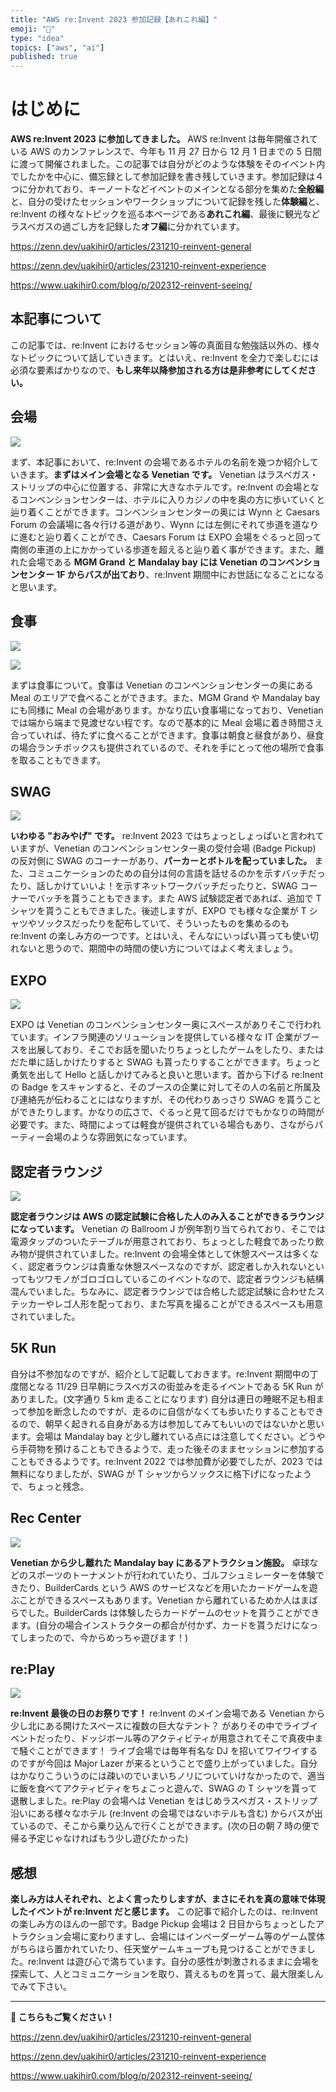 ```yaml
---
title: "AWS re:Invent 2023 参加記録【あれこれ編】"
emoji: "🎪"
type: "idea"
topics: ["aws", "ai"]
published: true
---
```


# はじめに

**AWS re:Invent 2023 に参加してきました。** AWS re:Invent は毎年開催されている AWS のカンファレンスで、今年も 11 月 27 日から 12 月 1 日までの 5 日間に渡って開催されました。この記事では自分がどのような体験をそのイベント内でしたかを中心に、備忘録として参加記録を書き残していきます。参加記録は４つに分かれており、キーノートなどイベントのメインとなる部分を集めた**全般編**と、自分の受けたセッションやワークショップについて記録を残した**体験編**と、re:Invent の様々なトピックを巡る本ページである**あれこれ編**、最後に観光などラスベガスの過ごし方を記録した**オフ編**に分かれています。

https://zenn.dev/uakihir0/articles/231210-reinvent-general

https://zenn.dev/uakihir0/articles/231210-reinvent-experience

https://www.uakihir0.com/blog/p/202312-reinvent-seeing/

## 本記事について

この記事では、re:Invent におけるセッション等の真面目な勉強話以外の、様々なトピックについて話していきます。とはいえ、re:Invent を全力で楽しむには必須な要素ばかりなので、**もし来年以降参加される方は是非参考にしてください。**

## 会場

![](/images/reinvent2023/venetian.png)

まず、本記事において、re:Invent の会場であるホテルの名前を幾つか紹介していきます。**まずはメイン会場となる Venetian です。** Venetian はラスベガス・ストリップの中心に位置する、非常に大きなホテルです。re:Invent の会場となるコンベンションセンターは、ホテルに入りカジノの中を奥の方に歩いていくと辿り着くことができます。コンベンションセンターの奥には Wynn と Caesars Forum の会議場に各々行ける道があり、Wynn には左側にそれて歩道を道なりに進むと辿り着くことができ、Caesars Forum は EXPO 会場をぐるっと回って南側の車道の上にかかっている歩道を超えると辿り着く事ができます。また、離れた会場である **MGM Grand と Mandalay bay には Venetian のコンベンションセンター 1F からバスが出ており**、re:Invent 期間中にお世話になることになると思います。

## 食事

![](/images/reinvent2023/meal_0.png)

![](/images/reinvent2023/meal_1.png)

まずは食事について。食事は Venetian のコンベンションセンターの奥にある Meal のエリアで食べることができます。また、MGM Grand や Mandalay bay にも同様に Meal の会場があります。かなり広い食事場になっており、Venetian では端から端まで見渡せない程です。なので基本的に Meal 会場に着き時間さえ合っていれば、待たずに食べることができます。食事は朝食と昼食があり、昼食の場合ランチボックスも提供されているので、それを手にとって他の場所で食事を取ることもできます。

## SWAG

![](/images/reinvent2023/swag.png)

**いわゆる "おみやげ" です。** re:Invent 2023 ではちょっとしょっぱいと言われていますが、Venetian のコンベンションセンター奥の受付会場 (Badge Pickup) の反対側に SWAG のコーナーがあり、**パーカーとボトルを配っていました。** また、コミュニケーションのための自分は何の言語を話せるのかを示すバッチだったり、話しかけていいよ！を示すネットワークバッチだったりと、SWAG コーナーでバッチを貰うこともできます。また AWS 試験認定者であれば、追加で T シャツを貰うこともできました。後述しますが、EXPO でも様々な企業が T シャツやソックスだったりを配布していて、そういったものを集めるのも re:Invent の楽しみ方の一つです。とはいえ、そんなにいっぱい貰っても使い切れないと思うので、期間中の時間の使い方についてはよく考えましょう。

## EXPO

![](/images/reinvent2023/expo.png)

EXPO は Venetian のコンベンションセンター奥にスペースがありそこで行われています。インフラ関連のソリューションを提供している様々な IT 企業がブースを出展しており、そこでお話を聞いたりちょっとしたゲームをしたり、またはだた単に話しかけたりすると SWAG も貰ったりすることができます。ちょっと勇気を出して Hello と話しかけてみると良いと思います。首から下げる re:Inent の Badge をスキャンすると、そのブースの企業に対してその人の名前と所属及び連絡先が伝わることにはなりますが、その代わりあっさり SWAG を貰うことができたりします。かなりの広さで、ぐるっと見て回るだけでもかなりの時間が必要です。また、時間によっては軽食が提供されている場合もあり、さながらパーティー会場のような雰囲気になっています。

## 認定者ラウンジ

![](/images/reinvent2023/cert.png)

**認定者ラウンジは AWS の認定試験に合格した人のみ入ることができるラウンジになっています。** Venetian の Ballroom J が例年割り当てられており、そこでは電源タップのついたテーブルが用意されており、ちょっとした軽食であったり飲み物が提供されていました。re:Invent の会場全体として休憩スペースは多くなく、認定者ラウンジは貴重な休憩スペースなのですが、認定者しか入れないといってもツワモノがゴロゴロしているこのイベントなので、認定者ラウンジも結構混んでいました。ちなみに、認定者ラウンジでは合格した認定試験に合わせたステッカーやレゴ人形を配っており、また写真を撮ることができるスペースも用意されていました。

## 5K Run

自分は不参加なのですが、紹介として記載しておきます。re:Invent 期間中の丁度間となる 11/29 日早朝にラスベガスの街並みを走るイベントである 5K Run がありました。(文字通り 5 km 走ることになります) 自分は連日の睡眠不足も相まって参加を断念したのですが、走るのに自信がなくても歩いたりすることもできるので、朝早く起きれる自身がある方は参加してみてもいいのではないかと思います。会場は Mandalay bay と少し離れている点には注意してください。どうやら手荷物を預けることもできるようで、走った後そのままセッションに参加することもできるようです。re:Invent 2022 では参加費が必要でしたが、2023 では無料になりましたが、SWAG が T シャツからソックスに格下げになったようで、ちょっと残念。

## Rec Center

![](/images/reinvent2023/reccenter.png)

**Venetian から少し離れた Mandalay bay にあるアトラクション施設。** 卓球などのスポーツのトーナメントが行われていたり、ゴルフシュミレーターを体験できたり、BuilderCards という AWS のサービスなどを用いたカードゲームを遊ぶことができるスペースもあります。Venetian から離れているためか人はまばらでした。BuilderCards は体験したらカードゲームのセットを貰うことができます。(自分の場合インストラクターの都合が付かず、カードを貰うだけになってしまったので、今からめっちゃ遊びます！)

## re:Play

![](/images/reinvent2023/replay.png)

**re:Invent 最後の日のお祭りです！** re:Invent のメイン会場である Venetian から少し北にある開けたスペースに複数の巨大なテント？ がありその中でライブイベントだったり、ドッジボール等のアクティビティが用意されてそこで真夜中まで騒ぐことができます！ ライブ会場では毎年有名な DJ を招いてワイワイするのですが今回は Major Lazer が来るということで盛り上がっていました。自分はかなりこういうのには疎いのでいまいちノリについていけなかったので、適当に飯を食べてアクティビティをちょこっと遊んで、SWAG の T シャツを貰って退散しました。re:Play の会場へは Venetian をはじめラスベガス・ストリップ沿いにある様々なホテル (re:Invent の会場ではないホテルも含む) からバスが出ているので、そこから乗り込んで行くことができます。(次の日の朝 7 時の便で帰る予定じゃなければもう少し遊びたかった)

## 感想

**楽しみ方は人それぞれ、とよく言ったりしますが、まさにそれを真の意味で体現したイベントが re:Invent だと感じます。** この記事で紹介したのは、re:Invent の楽しみ方のほんの一部です。Badge Pickup 会場は 2 日目からちょっとしたアトラクション会場に変わりますし、会場にはインベーダーゲーム等のゲーム筐体がちらほら置かれていたり、任天堂ゲームキューブも見つけることができました。re:Invent は遊び心で満ちています。自分の感性が刺激されるままに会場を探索して、人とコミュニケーションを取り、貰えるものを貰って、最大限楽しんでみて下さい。

---

**👋 こちらもご覧ください！**

https://zenn.dev/uakihir0/articles/231210-reinvent-general

https://zenn.dev/uakihir0/articles/231210-reinvent-experience

https://www.uakihir0.com/blog/p/202312-reinvent-seeing/
